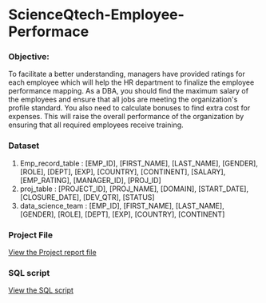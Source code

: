 # ScienceQtech-Employee-Performace

### Objective: 
To facilitate a better understanding, managers have provided ratings for each employee which will help the HR department to finalize the employee performance mapping. As a DBA, you should find the maximum salary of the employees and ensure that all jobs are meeting the organization's profile standard. You also need to calculate bonuses to find extra cost for expenses. This will raise the overall performance of the organization by ensuring that all required employees receive training.

### Dataset
1. Emp_record_table : [EMP_ID], [FIRST_NAME], [LAST_NAME], [GENDER], [ROLE], [DEPT], [EXP], [COUNTRY], [CONTINENT], [SALARY], [EMP_RATING], [MANAGER_ID], [PROJ_ID]
2. proj_table : [PROJECT_ID], [PROJ_NAME], [DOMAIN], [START_DATE], [CLOSURE_DATE], [DEV_QTR], [STATUS]
3. data_science_team : [EMP_ID], [FIRST_NAME], [LAST_NAME], [GENDER], [ROLE], [DEPT], [EXP], [COUNTRY], [CONTINENT]

### Project File
[ View the Project report file](https://github.com/vibvinit/ScienceQtech-Employee-Performace/blob/main/ScienceQtech%20Employee%20performance%20Mapping.pdf)

### SQL script
[View the SQL script](https://github.com/vibvinit/ScienceQtech-Employee-Performace/blob/main/Project%201%20ScienceQtech%20Employee%20performance%20Mapping.sql)
